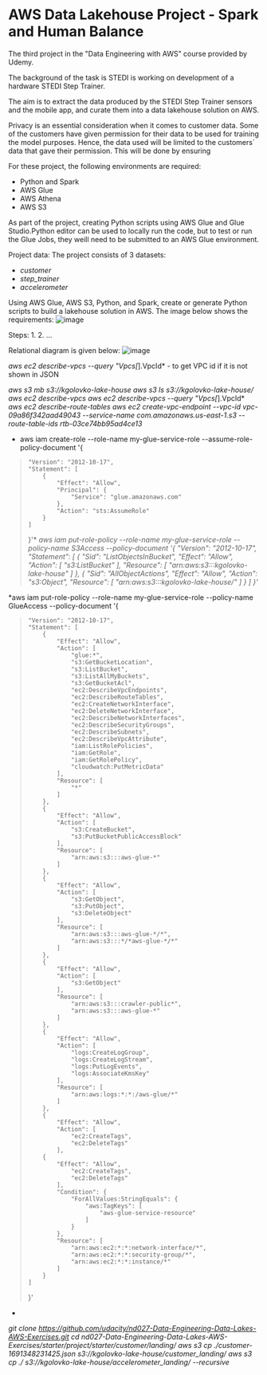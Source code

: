 # AWS Data Lakehouse Project - Spark and Human Balance

The third project in the "Data Engineering with AWS" course provided by Udemy.

The background of the task is STEDI is working on development of a hardware STEDI Step Trainer.

The aim is to extract the data produced by the STEDI Step Trainer sensors and the mobile app, and curate them into a data lakehouse solution on AWS. 

Privacy is an essential consideration when it comes to customer data. Some of the customers have given permission for their data to be used for training the model purposes. Hence, the data used will be limited to the customers` data that gave their permission. This will be done by ensuring 


For these project, the following environments are required:
- Python and Spark
- AWS Glue
- AWS Athena
- AWS S3

As part of the project, creating Python scripts using AWS Glue and Glue Studio.Python editor can be used to locally run the code, but to test or run the Glue Jobs, they weill need to be submitted to an AWS Glue environment.

Project data:
The project consists of 3 datasets:
- *customer*
- *step_trainer*
- *accelerometer*

Using AWS Glue, AWS S3, Python, and Spark, create or generate Python scripts to build a lakehouse solution in AWS. The image below shows the requirements:
![image](https://github.com/user-attachments/assets/273f32f1-3a47-48ad-9056-3cfe63ad3719)

Steps:
1.
2.
...

Relational diagram is given below:
![image](https://github.com/user-attachments/assets/32921352-9175-489d-957a-15563e1d9cfb)


 *aws ec2 describe-vpcs --query "Vpcs[*].VpcId* - to get VPC id if it is not shown in JSON

 *aws s3 mb s3://kgolovko-lake-house*
 *aws s3 ls s3://kgolovko-lake-house/*
 *aws ec2 describe-vpcs*
 *aws ec2 describe-vpcs --query "Vpcs[*].VpcId*
 *aws ec2 describe-route-tables*
 *aws ec2 create-vpc-endpoint --vpc-id vpc-09a86f342aad49043 --service-name com.amazonaws.us-east-1.s3 --route-table-ids rtb-03ce74bb95ad4ce13*
 * aws iam create-role --role-name my-glue-service-role --assume-role-policy-document '{
>     "Version": "2012-10-17",
>     "Statement": [
>         {
>             "Effect": "Allow",
>             "Principal": {
>                 "Service": "glue.amazonaws.com"
>             },
>             "Action": "sts:AssumeRole"
>         }
>     ]
> }'*
*aws iam put-role-policy --role-name my-glue-service-role --policy-name S3Access --policy-document '{
>     "Version": "2012-10-17",
>     "Statement": [
>         {
>             "Sid": "ListObjectsInBucket",
>             "Effect": "Allow",
>             "Action": [
>                 "s3:ListBucket"
>             ],
>             "Resource": [
>                 "arn:aws:s3:::kgolovko-lake-house"
>             ]
>         },
>         {
>             "Sid": "AllObjectActions",
>             "Effect": "Allow",
>             "Action": "s3:*Object",
>             "Resource": [
>                 "arn:aws:s3:::kgolovko-lake-house/*"
>             ]
>         }
>     ]
> }'*

*aws iam put-role-policy --role-name my-glue-service-role --policy-name GlueAccess --policy-document '{
>     "Version": "2012-10-17",
>     "Statement": [
>         {
>             "Effect": "Allow",
>             "Action": [
>                 "glue:*",
>                 "s3:GetBucketLocation",
>                 "s3:ListBucket",
>                 "s3:ListAllMyBuckets",
>                 "s3:GetBucketAcl",
>                 "ec2:DescribeVpcEndpoints",
>                 "ec2:DescribeRouteTables",
>                 "ec2:CreateNetworkInterface",
>                 "ec2:DeleteNetworkInterface",
>                 "ec2:DescribeNetworkInterfaces",
>                 "ec2:DescribeSecurityGroups",
>                 "ec2:DescribeSubnets",
>                 "ec2:DescribeVpcAttribute",
>                 "iam:ListRolePolicies",
>                 "iam:GetRole",
>                 "iam:GetRolePolicy",
>                 "cloudwatch:PutMetricData"
>             ],
>             "Resource": [
>                 "*"
>             ]
>         },
>         {
>             "Effect": "Allow",
>             "Action": [
>                 "s3:CreateBucket",
>                 "s3:PutBucketPublicAccessBlock"
>             ],
>             "Resource": [
>                 "arn:aws:s3:::aws-glue-*"
>             ]
>         },
>         {
>             "Effect": "Allow",
>             "Action": [
>                 "s3:GetObject",
>                 "s3:PutObject",
>                 "s3:DeleteObject"
>             ],
>             "Resource": [
>                 "arn:aws:s3:::aws-glue-*/*",
>                 "arn:aws:s3:::*/*aws-glue-*/*"
>             ]
>         },
>         {
>             "Effect": "Allow",
>             "Action": [
>                 "s3:GetObject"
>             ],
>             "Resource": [
>                 "arn:aws:s3:::crawler-public*",
>                 "arn:aws:s3:::aws-glue-*"
>             ]
>         },
>         {
>             "Effect": "Allow",
>             "Action": [
>                 "logs:CreateLogGroup",
>                 "logs:CreateLogStream",
>                 "logs:PutLogEvents",
>                 "logs:AssociateKmsKey"
>             ],
>             "Resource": [
>                 "arn:aws:logs:*:*:/aws-glue/*"
>             ]
>         },
>         {
>             "Effect": "Allow",
>             "Action": [
>                 "ec2:CreateTags",
>                 "ec2:DeleteTags"
>             ],
>         {
>             "Effect": "Allow",
>                 "ec2:CreateTags",
>                 "ec2:DeleteTags"
>             ],
>             "Condition": {
>                 "ForAllValues:StringEquals": {
>                     "aws:TagKeys": [
>                         "aws-glue-service-resource"
>                     ]
>                 }
>             },
>             "Resource": [
>                 "arn:aws:ec2:*:*:network-interface/*",
>                 "arn:aws:ec2:*:*:security-group/*",
>                 "arn:aws:ec2:*:*:instance/*"
>             ]
>         }
>     ]
> }'
*

*git clone https://github.com/udacity/nd027-Data-Engineering-Data-Lakes-AWS-Exercises.git*
*cd nd027-Data-Engineering-Data-Lakes-AWS-Exercises/starter/project/starter/customer/landing/*
*aws s3 cp ./customer-1691348231425.json s3://kgolovko-lake-house/customer_landing/*
*aws s3 cp ./ s3://kgolovko-lake-house/accelerometer_landing/ --recursive*
